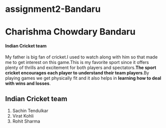 # assignment2-Bandaru
# Charishma Chowdary Bandaru
#### Indian Cricket team
 My father is big fan of cricket.I used to watch along with him so that made me to get interest on this game.This is my favorite sport since it offers plenty of thrills and excitement for both players and spectators.**The sport cricket encourages each player to understand their team players**.By playing games we get physically fit and it also helps in **learning how to deal with wins and losses**.

 Indian Cricket team
 --------
 1) Sachin Tendulkar
 2) Virat Kohli
 3) Rohit Sharma